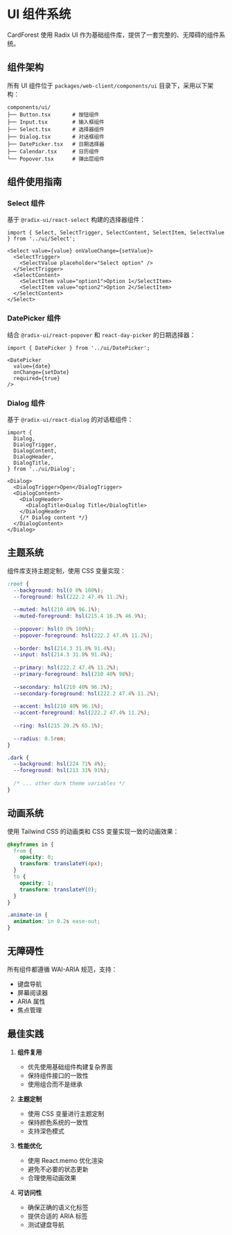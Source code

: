 # UI 组件系统

CardForest 使用 Radix UI 作为基础组件库，提供了一套完整的、无障碍的组件系统。

## 组件架构

所有 UI 组件位于 `packages/web-client/components/ui` 目录下，采用以下架构：

```
components/ui/
├── Button.tsx       # 按钮组件
├── Input.tsx        # 输入框组件
├── Select.tsx       # 选择器组件
├── Dialog.tsx       # 对话框组件
├── DatePicker.tsx   # 日期选择器
├── Calendar.tsx     # 日历组件
└── Popover.tsx      # 弹出层组件
```

## 组件使用指南

### Select 组件

基于 `@radix-ui/react-select` 构建的选择器组件：

```tsx
import { Select, SelectTrigger, SelectContent, SelectItem, SelectValue } from '../ui/Select';

<Select value={value} onValueChange={setValue}>
  <SelectTrigger>
    <SelectValue placeholder="Select option" />
  </SelectTrigger>
  <SelectContent>
    <SelectItem value="option1">Option 1</SelectItem>
    <SelectItem value="option2">Option 2</SelectItem>
  </SelectContent>
</Select>
```

### DatePicker 组件

结合 `@radix-ui/react-popover` 和 `react-day-picker` 的日期选择器：

```tsx
import { DatePicker } from '../ui/DatePicker';

<DatePicker
  value={date}
  onChange={setDate}
  required={true}
/>
```

### Dialog 组件

基于 `@radix-ui/react-dialog` 的对话框组件：

```tsx
import {
  Dialog,
  DialogTrigger,
  DialogContent,
  DialogHeader,
  DialogTitle,
} from '../ui/Dialog';

<Dialog>
  <DialogTrigger>Open</DialogTrigger>
  <DialogContent>
    <DialogHeader>
      <DialogTitle>Dialog Title</DialogTitle>
    </DialogHeader>
    {/* Dialog content */}
  </DialogContent>
</Dialog>
```

## 主题系统

组件库支持主题定制，使用 CSS 变量实现：

```css
:root {
  --background: hsl(0 0% 100%);
  --foreground: hsl(222.2 47.4% 11.2%);
  
  --muted: hsl(210 40% 96.1%);
  --muted-foreground: hsl(215.4 16.3% 46.9%);
  
  --popover: hsl(0 0% 100%);
  --popover-foreground: hsl(222.2 47.4% 11.2%);
  
  --border: hsl(214.3 31.8% 91.4%);
  --input: hsl(214.3 31.8% 91.4%);
  
  --primary: hsl(222.2 47.4% 11.2%);
  --primary-foreground: hsl(210 40% 98%);
  
  --secondary: hsl(210 40% 96.1%);
  --secondary-foreground: hsl(222.2 47.4% 11.2%);
  
  --accent: hsl(210 40% 96.1%);
  --accent-foreground: hsl(222.2 47.4% 11.2%);
  
  --ring: hsl(215 20.2% 65.1%);
  
  --radius: 0.5rem;
}

.dark {
  --background: hsl(224 71% 4%);
  --foreground: hsl(213 31% 91%);
  
  /* ... other dark theme variables */
}
```

## 动画系统

使用 Tailwind CSS 的动画类和 CSS 变量实现一致的动画效果：

```css
@keyframes in {
  from {
    opacity: 0;
    transform: translateY(4px);
  }
  to {
    opacity: 1;
    transform: translateY(0);
  }
}

.animate-in {
  animation: in 0.2s ease-out;
}
```

## 无障碍性

所有组件都遵循 WAI-ARIA 规范，支持：

- 键盘导航
- 屏幕阅读器
- ARIA 属性
- 焦点管理

## 最佳实践

1. **组件复用**
   - 优先使用基础组件构建复杂界面
   - 保持组件接口的一致性
   - 使用组合而不是继承

2. **主题定制**
   - 使用 CSS 变量进行主题定制
   - 保持颜色系统的一致性
   - 支持深色模式

3. **性能优化**
   - 使用 React.memo 优化渲染
   - 避免不必要的状态更新
   - 合理使用动画效果

4. **可访问性**
   - 确保正确的语义化标签
   - 提供合适的 ARIA 标签
   - 测试键盘导航

